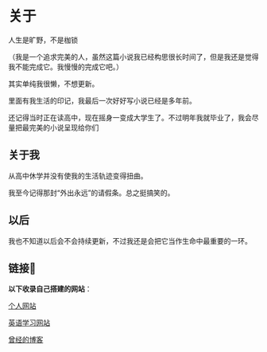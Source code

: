 # 关于

人生是旷野，不是枷锁

（我是一个追求完美的人，虽然这篇小说我已经构思很长时间了，但是我还是觉得我不能完成它。我慢慢的完成它吧。）

其实单纯我很懒，不想更新。

里面有我生活的印记，我最后一次好好写小说已经是多年前。

还记得当时正在读高中，现在摇身一变成大学生了。不过明年我就毕业了，我会尽量把最完美的小说呈现给你们



## 关于我

从高中休学并没有使我的生活轨迹变得扭曲。

我至今记得那封“外出永远”的请假条。总之挺搞笑的。

## 以后

我也不知道以后会不会持续更新，不过我还是会把它当作生命中最重要的一环。



## 链接🔗

**以下收录自己搭建的网站**：

[个人网站](https://jask.cc/)

[英语学习网站](https://read.woohu.cc/)

[曾经的博客](https://wyt.icu/)